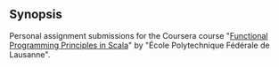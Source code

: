 ## Synopsis

Personal assignment submissions for the Coursera course "[Functional Programming Principles in Scala](https://www.coursera.org/learn/progfun1)" by "École Polytechnique Fédérale de Lausanne".
